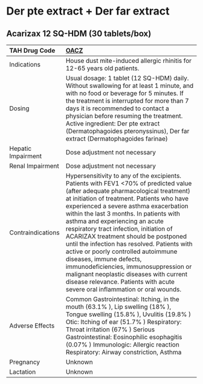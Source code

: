 # Der pte extract + Der far extract

## Acarizax 12 SQ-HDM (30 tablets/box)

| TAH Drug Code      | [**OACZ**](https://www.tahsda.org.tw/drugs/hissearch.php?drug_code=OACZ)                                                                                                                                                                                                                                                                                                                                                                                                                                                                                                                                                                                                   |
|:-------------------|:---------------------------------------------------------------------------------------------------------------------------------------------------------------------------------------------------------------------------------------------------------------------------------------------------------------------------------------------------------------------------------------------------------------------------------------------------------------------------------------------------------------------------------------------------------------------------------------------------------------------------------------------------------------------------|
| Indications        | House dust mite-induced allergic rhinitis for 12-65 years old patients.                                                                                                                                                                                                                                                                                                                                                                                                                                                                                                                                                                                                    |
| Dosing             | Usual dosage: 1 tablet (12 SQ-HDM) daily. Without swallowing for at least 1 minute, and with no food or beverage for 5 minutes. If the treatment is interrupted for more than 7 days it is recommended to contact a physician before resuming the treatment. Active ingredient: Der pte extract (Dermatophagoides pteronyssinus), Der far extract (Dermatophagoides farinae)                                                                                                                                                                                                                                                                                               |
| Hepatic Impairment | Dose adjustment not necessary                                                                                                                                                                                                                                                                                                                                                                                                                                                                                                                                                                                                                                              |
| Renal Impairment   | Dose adjustment not necessary                                                                                                                                                                                                                                                                                                                                                                                                                                                                                                                                                                                                                                              |
| Contraindications  | Hypersensitivity to any of the excipients. Patients with FEV1 <70% of predicted value (after adequate pharmacological treatment) at initiation of treatment. Patients who have experienced a severe asthma exacerbation within the last 3 months. In patients with asthma and experiencing an acute respiratory tract infection, initiation of ACARIZAX treatment should be postponed until the infection has resolved. Patients with active or poorly controlled autoimmune diseases, immune defects, immunodeficiencies, immunosuppression or malignant neoplastic diseases with current disease relevance. Patients with acute severe oral inflammation or oral wounds. |
| Adverse Effects    | Common Gastrointestinal: Itching, in the mouth (63.1% ), Lip swelling (18% ), Tongue swelling (15.8% ), Uvulitis (19.8% ) Otic: Itching of ear (51.7% ) Respiratory: Throat irritation (67% ) Serious Gastrointestinal: Eosinophilic esophagitis (0.07% ) Immunologic: Allergic reaction Respiratory: Airway constriction, Asthma                                                                                                                                                                                                                                                                                                                                          |
| Pregnancy          | Unknown                                                                                                                                                                                                                                                                                                                                                                                                                                                                                                                                                                                                                                                                    |
| Lactation          | Unknown                                                                                                                                                                                                                                                                                                                                                                                                                                                                                                                                                                                                                                                                    |

